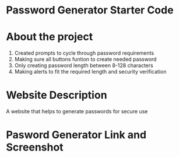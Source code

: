 # Password Generator Starter Code

# About the project
1. Created prompts to cycle through password requirements 
2. Making sure all buttons funtion to create needed password
3. Only creating password length between 8-128 characters
4. Making alerts to fit the required length and security verification

# Website Description
A website that helps to generate passwords for secure use

# Pasword Generator Link and Screenshot
